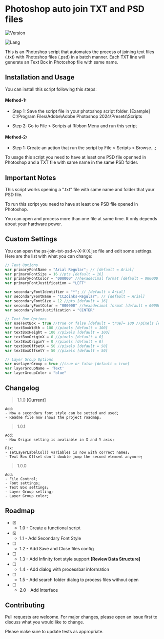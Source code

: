 # Photoshop auto join TXT and PSD files

![Version](https://img.shields.io/badge/Version-1.1.0-blue?style=for-the-badge)

![Lang](https://img.shields.io/badge/Javascript-gray?style=for-the-badge&logo=javascript)

This is an Photoshop script that automates the process of joining text files (.txt) with Photoshop files (.psd) in a batch manner. Each TXT line will generate an Text Box in Photoshop file with same name.

## Installation and Usage

You can install this script following this steps:

#### Method-1:
- Step 1: 
   Save the script file in your photoshop script folder.
   [Example] C:\Program Files\Adobe\Adobe Photoshop 2024\Presets\Scripts

- Step 2:
   Go to File > Scripts at Ribbon Menu and run this script


#### Method-2:

- Step 1: 
   Create an action that run the script by File > Scripts > Browse...;


To usage this script you need to have at least one PSD file openned in Photoshop and a TXT file with same name in the same PSD folder. 

## Important Notes

This script works opening a ".txt" file with same name and folder that your PSD file.

To run this script you need to have at least one PSD file opened in Photoshop. 

You can open and process more than one file at same time. It only depends about your hardware power.

## Custom Settings
You can open the ps-join-txt-psd-v-X-X-X.jsx file and edit some settings. Here are the list with what you can change:
```javascript	
// Text Options
var primaryFontName = "Arial Regular"; // [default = Arial]
var primaryFontSize = 16 //pts [default = 16]
var primaryFontColor = "000000" //hexadecimal format [default = 000000
var primaryFontJustification = "LEFT"

var secondaryFontIdentifier = "*"; // [default = Arial]
var secondaryFontName = "CCZoinks-Regular"; // [default = Arial]
var secondaryFontSize = 12 //pts [default = 16]
var secondaryFontColor = "000000" //hexadecimal format [default = 000000
var secondaryFontJustification = "CENTER"

// Text Box Options
var useTextBox = true //true or false [default = true]= 100 //pixels [default = 100]
var textBoxWidth = 100 //pixels [default = 100]
var textBoxHeight = 100 //pixels [default = 100]
var textBoxOriginX = 0 //pixels [default = 0]
var textBoxOriginY = 0 //pixels [default = 0]
var textBoxOffsetX = 50 //pixels [default = 50]
var textBoxOffsetY = 50 //pixels [default = 50]

// Layer Group Options
var uselayerGroup = true //true or false [default = true]
var layerGroupName = 'Text'
var layerGroupColor = "blue"
```


## Changelog

> 1.1.0 **[Current]**
````
Add: 
- Now a secondary font style can be setted and used;
- Readme file now shows the project roadmap;

````

> 1.0.1
````
Add: 
- Now Origin setting is avaliable in X and Y axis;

Fix:
- setLayerLabelCol() variables is now with correct names;
- Text Box Offset don't double jump the second element anymore;
````

> 1.0.0
````
Add: 
- File Control;
- Font settings;
- Text Box settings;
- Layer Group setting;
- Layer Group color;
````

## Roadmap

- [X] - 1.0 - Create a functional script
- [X] - 1.1 - Add Secondary Font Style
- [ ] - 1.2 - Add Save and Close files config
- [ ] - 1.3 - Add Infinity font style support **[Review Data Structure]**
- [ ] - 1.4 - Add dialog with processbar information
- [ ] - 1.5 - Add search folder dialog to process files without open 
- [ ] - 2.0 - Add Interface


## Contributing

Pull requests are welcome. For major changes, please open an issue first
to discuss what you would like to change.

Please make sure to update tests as appropriate.
